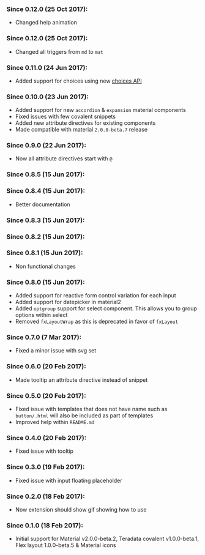 ### Since 0.12.0 (25 Oct 2017):

  - Changed help animation

### Since 0.12.0 (25 Oct 2017):

  - Changed all triggers from `md` to `mat`

### Since 0.11.0 (24 Jun 2017):

  - Added support for choices using new [choices API](https://github.com/Microsoft/vscode/issues/17545#issuecomment-271511528)

### Since 0.10.0 (23 Jun 2017):

  - Added support for new `accordion` & `expansion` material components
  - Fixed issues with few covalent snippets
  - Added new attribute directives for existing components
  - Made compatible with material `2.0.0-beta.7` release

### Since 0.9.0 (22 Jun 2017):

  - Now all attribute directives start with `@`

### Since 0.8.5 (15 Jun 2017):
### Since 0.8.4 (15 Jun 2017):

  - Better documentation

### Since 0.8.3 (15 Jun 2017):
### Since 0.8.2 (15 Jun 2017):
### Since 0.8.1 (15 Jun 2017):

  - Non functional changes

### Since 0.8.0 (15 Jun 2017):

  - Added support for reactive form control variation for each input
  - Added support for datepicker in material2
  - Added `optgroup` support for select component. This allows you to group options within select
  - Removed `fxLayoutWrap` as this is deprecated in favor of `fxLayout`

### Since 0.7.0 (7 Mar 2017):

  - Fixed a minor issue with svg set

### Since 0.6.0 (20 Feb 2017):

  - Made tooltip an attribute directive instead of snippet

### Since 0.5.0 (20 Feb 2017):

  - Fixed issue with templates that does not have name such as `button/.html` will also be included as part of templates
  - Improved help within `README.md`

### Since 0.4.0 (20 Feb 2017):

  - Fixed issue with tooltip

### Since 0.3.0 (19 Feb 2017):

  - Fixed issue with input floating placeholder

### Since 0.2.0 (18 Feb 2017):

  - Now extension should show gif showing how to use

### Since 0.1.0 (18 Feb 2017):

  - Initial support for Material v2.0.0-beta.2, Teradata covalent v1.0.0-beta.1, Flex layout 1.0.0-beta.5 & Material icons
